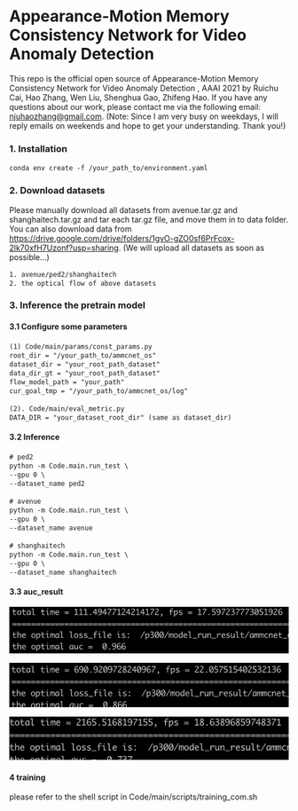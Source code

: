 # Appearance-Motion Memory Consistency Network for Video Anomaly Detection
This repo is the official open source of Appearance-Motion Memory Consistency Network for Video Anomaly Detection
, AAAI 2021 by Ruichu Cai, Hao Zhang, Wen Liu,  Shenghua Gao,  Zhifeng Hao.  If you have any questions about our work, please contact me via the following email: njuhaozhang@gmail.com. (Note: Since I am very busy on weekdays, I will reply emails on weekends and hope to get your understanding. Thank you!)

### 1. Installation
```
conda env create -f /your_path_to/environment.yaml
```

### 2. Download datasets
Please manually download all datasets from avenue.tar.gz and shanghaitech.tar.gz and tar each tar.gz file, and move them in to data folder.
You can also download data from https://drive.google.com/drive/folders/1gvO-gZO0sf6PrFcox-2lk70xfH7Uzonf?usp=sharing. (We will upload all datasets as soon as possible...)

```
1. avenue/ped2/shanghaitech
2. the optical flow of above datasets
```

### 3. Inference the pretrain model
#### 3.1 Configure some parameters
```
(1) Code/main/params/const_params.py 
root_dir = "/your_path_to/ammcnet_os" 
dataset_dir = "your_root_path_dataset"
data_dir_gt = "your_root_path_dataset"
flow_model_path = "your_path"
cur_goal_tmp = "/your_path_to/ammcnet_os/log"

(2). Code/main/eval_metric.py 
DATA_DIR = "your_dataset_root_dir" (same as dataset_dir)
```
#### 3.2 Inference
```
# ped2
python -m Code.main.run_test \
--gpu 0 \
--dataset_name ped2 

# avenue
python -m Code.main.run_test \
--gpu 0 \
--dataset_name avenue 

# shanghaitech
python -m Code.main.run_test \
--gpu 0 \
--dataset_name shanghaitech

```
#### 3.3 auc_result

![ped2](./img/ped2.png)

![avenue](./img/avenue.png)

![shanghaitech](./img/shanghaitech.png)

#### 4 training
please refer to the shell script in Code/main/scripts/training_com.sh
